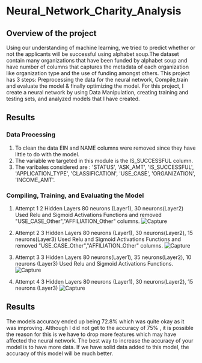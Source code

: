 # Neural_Network_Charity_Analysis

## Overview of the project
Using our understanding of machine learning, we tried to predict whether or not the applicants will be successful using alphabet soup.The dataset contain many organizations that have been funded by alphabet soup and have number of columns that captures the metadata of each organization like organization type and the use of funding amongst others. This project has 3 steps: Preprocessing the data for the neural network, Compile,train and evaluate the model & finally optimizing the model.
For this project, I create a neural network by using Data Manipulation, creating training and testing sets, and analyzed models that I have created.

## Results
### Data Processing
1. To clean the data EIN and NAME columns were removed since they have little to do with the model.
2. The variable we targeted in this module is the IS_SUCCESSFUL column.
3. The varibales considered are : 'STATUS', 'ASK_AMT', 'IS_SUCCESSFUL', 'APPLICATION_TYPE', 'CLASSIFICATION', 'USE_CASE', 'ORGANIZATION', 'INCOME_AMT'.

### Compiling, Training, and Evaluating the Model
1. Attempt 1
2 Hidden Layers
80 neurons (Layer1), 30 neurons(Layer2)
Used Relu and Sigmoid Activations Functions and removed "USE_CASE_Other","AFFILIATION_Other" columns.
![Capture](https://user-images.githubusercontent.com/76858662/117715969-fe0ec380-b1a6-11eb-8d51-aefe5149801e.PNG)

2. Attempt 2
3 Hidden Layers
80 neurons (Layer1), 30 neurons(Layer2), 15 neurons(Layer3)
Used Relu and Sigmoid Activations Functions and removed "USE_CASE_Other","AFFILIATION_Other" columns.
![Capture](https://user-images.githubusercontent.com/76858662/117716145-3dd5ab00-b1a7-11eb-89d3-476a921c1440.PNG)

3. Attempt 3
3 Hidden Layers
80 neurons(Layer1), 35 neurons(Layer2), 10 neurons (Layer3)
Used Relu and Sigmoid Activations Functions.
![Capture](https://user-images.githubusercontent.com/76858662/117716457-9dcc5180-b1a7-11eb-9f7c-093f1ba9437a.PNG)

4. Attempt 4
3 Hidden Layers
80 neurons (Layer1), 30 neurons(Layer2), 15 neurons (Layer3)
![Capture](https://user-images.githubusercontent.com/76858662/117716612-cf451d00-b1a7-11eb-8c3b-1e258ede8b42.PNG)

## Results
The models accuracy ended up being 72.8% which was quite okay as it was improving. Although I did not get to the accuracy of 75% , it is possible the reason for this is we have to drop more features which may have affected the neural network. The best way to increase the accuracy of your model is to have more data. If we have solid data added to this model, the accuracy of this model will be much better.





